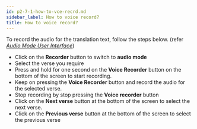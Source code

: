 ```yaml
---
id: p2-7-1-how-to-vce-recrd.md
sidebar_label: How to voice record?
title: How to voice record?
---
```



To record the audio for the translation text, follow the steps below.
(refer [*Audio Mode User Interface*](../../Part-1/Getting-Started/Autographa-Live-User-Interface-Overview/p1-2-4-audio-mode-ui.md))

* Click on the **Recorder** button to switch to **audio mode**
* Select the verse you require
* Press and hold for one second on the **Voice Recorder** button on the bottom of the screen to start recording.
* Keep on pressing the **Voice Recorder** button and record the audio for the selected verse.
* Stop recording by stop pressing the **Voice recorder** button
* Click on the **Next verse** button at the bottom of the screen to select the next verse.
* Click on the **Previous verse** button at the bottom of the screen to select the previous verse

